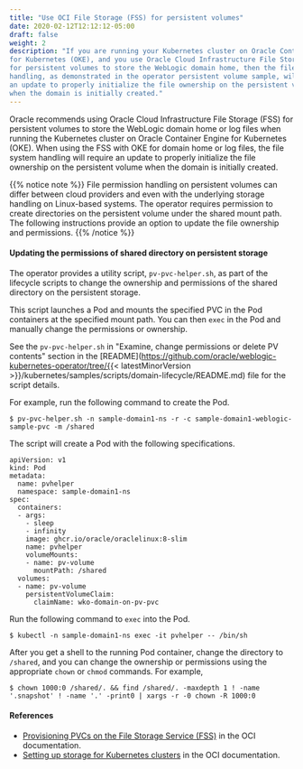 ```yaml
---
title: "Use OCI File Storage (FSS) for persistent volumes"
date: 2020-02-12T12:12:12-05:00
draft: false
weight: 2
description: "If you are running your Kubernetes cluster on Oracle Container Engine
for Kubernetes (OKE), and you use Oracle Cloud Infrastructure File Storage (FSS)
for persistent volumes to store the WebLogic domain home, then the file system
handling, as demonstrated in the operator persistent volume sample, will require
an update to properly initialize the file ownership on the persistent volume
when the domain is initially created."
---
```


Oracle recommends using Oracle Cloud Infrastructure File Storage (FSS) for persistent volumes to store
the WebLogic domain home or log files when running the Kubernetes cluster on Oracle Container Engine
for Kubernetes (OKE). When using the FSS with OKE for domain home or log files,  the file system
handling will require an update to properly initialize the file ownership on the persistent volume
when the domain is initially created.  

{{% notice note %}}
File permission handling on persistent volumes can differ between
cloud providers and even with the underlying storage handling on
Linux-based systems.
The operator requires permission to create directories on the persistent volume under the shared mount path.
The following instructions provide an option to update the file ownership and permissions.
{{% /notice %}}


#### Updating the permissions of shared directory on persistent storage
The operator provides a utility script, `pv-pvc-helper.sh`, as part of the lifecycle scripts to change the ownership and permissions of the shared directory on the persistent storage.

This script launches a Pod and mounts the specified PVC in the Pod containers at the specified mount path. You can then `exec` in the Pod and manually change the permissions or ownership.

See the `pv-pvc-helper.sh` in "Examine, change permissions or delete PV contents" section in the [README](https://github.com/oracle/weblogic-kubernetes-operator/tree/{{< latestMinorVersion >}}/kubernetes/samples/scripts/domain-lifecycle/README.md) file for the script details.

For example, run the following command to create the Pod.

```
$ pv-pvc-helper.sh -n sample-domain1-ns -r -c sample-domain1-weblogic-sample-pvc -m /shared
```

The script will create a Pod with the following specifications.
```
apiVersion: v1
kind: Pod
metadata:
  name: pvhelper
  namespace: sample-domain1-ns
spec:
  containers:
  - args:
    - sleep
    - infinity
    image: ghcr.io/oracle/oraclelinux:8-slim
    name: pvhelper
    volumeMounts:
    - name: pv-volume
      mountPath: /shared
  volumes:
  - name: pv-volume
    persistentVolumeClaim:
      claimName: wko-domain-on-pv-pvc
```

Run the following command to `exec` into the Pod.
```
$ kubectl -n sample-domain1-ns exec -it pvhelper -- /bin/sh
```

After you get a shell to the running Pod container, change the directory to `/shared`, and you can change the ownership or permissions using the appropriate `chown` or `chmod` commands. For example,

```
$ chown 1000:0 /shared/. && find /shared/. -maxdepth 1 ! -name '.snapshot' ! -name '.' -print0 | xargs -r -0 chown -R 1000:0
```

#### References

- [Provisioning PVCs on the File Storage Service (FSS)](https://docs.oracle.com/en-us/iaas/Content/ContEng/Tasks/contengcreatingpersistentvolumeclaim_Provisioning_PVCs_on_FSS.htm#Provisioning_Persistent_Volume_Claims_on_the_FileStorageService) in the OCI documentation.
- [Setting up storage for Kubernetes clusters](https://docs.oracle.com/en-us/iaas/Content/ContEng/Tasks/contengcreatingpersistentvolumeclaim.htm) in the OCI documentation.
